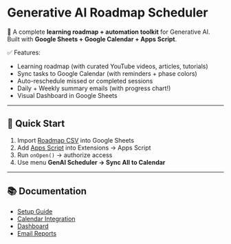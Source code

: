 # Generative AI Roadmap Scheduler

📅 A complete **learning roadmap + automation toolkit** for Generative AI.  
Built with **Google Sheets + Google Calendar + Apps Script**.

✅ Features:
- Learning roadmap (with curated YouTube videos, articles, tutorials)
- Sync tasks to Google Calendar (with reminders + phase colors)
- Auto-reschedule missed or completed sessions
- Daily + Weekly summary emails (with progress chart!)
- Visual Dashboard in Google Sheets

---

## 🚀 Quick Start

1. Import [Roadmap CSV](../roadmap/GenerativeAI_Roadmap_Final_With_Links_GoogleSheets.csv) into Google Sheets  
2. Add [Apps Script](../apps-script/scheduler.gs) into Extensions → Apps Script  
3. Run `onOpen()` → authorize access  
4. Use menu **GenAI Scheduler → Sync All to Calendar**  

---

## 📚 Documentation

- [Setup Guide](setup.md)  
- [Calendar Integration](calendar.md)  
- [Dashboard](dashboard.md)  
- [Email Reports](email-reports.md)  
